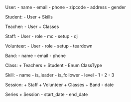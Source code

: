 User:
    - name
    - email
    - phone
    - zipcode
    - address
    - gender

Student:
    - User
    + Skills

Teacher:
    - User
    + Classes

Staff:
    - User
    - role
        - mc
        - setup
        - dj

Volunteer:
    - User
    - role
        - setup
        - teardown

Band:
    - name
    - email
    - phone

Class:
    + Teachers
    + Student
    - Enum ClassType

Skill:
    - name
    - is_leader
    - is_follower
    - level
        - 1
        - 2
        - 3

Session:
    + Staff
    + Volunteer
    + Classes
    + Band
    - date

Series
    + Session
    - start_date
    - end_date
